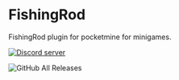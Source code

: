 # FishingRod
FishingRod plugin for pocketmine for minigames.

<a href="https://stimomc.de/discord"><img src="https://discordapp.com/api/guilds/664707991974576137/embed.png" alt="Discord server"/></a>

![GitHub All Releases](https://img.shields.io/github/downloads/xxarox/FishingRod/total)
